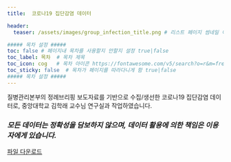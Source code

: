 ```yaml
---
title:  코로나19 집단감염 데이터

header:
  teaser: /assets/images/group_infection_title.png # 리스트 페이지 썸네일 이미지 주소

##### 목차 설정 #####
toc: false # 페이지내 목차를 사용할지 안할지 설정 true|false
toc_label: 목차  # 목차 제목
toc_icon: cog   # 목차 아이콘 https://fontawesome.com/v5/search?o=r&m=free&s=solid 페이지에서 아이콘 네임. 저자권 확인 할 것.
toc_sticky: false  # 목차가 페이지를 따라다니게 함 true|false
##### 목차 설정 #####
---
```



질병관리본부의 정례브리핑 보도자료를 기반으로 수집/생선한 코로나19 집단감염 데이터로, 중앙대학교 김학래 교수님 연구실과 작업하였습니다.

### _모든 데이터는 정확성을 담보하지 않으며, 데이터 활용에 의한 책임은 이용자에게 있습니다._

[파일 다운로드](https://github.com/shineforall/data-covid19-group-infection)
